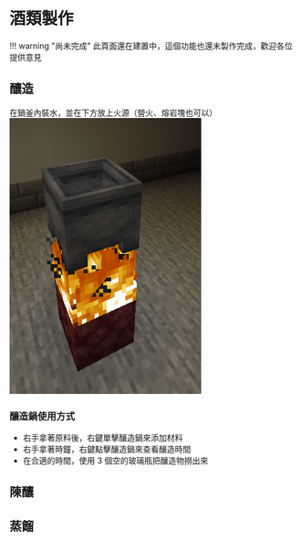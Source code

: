 # 酒類製作
!!! warning "尚未完成"
    此頁面還在建置中，這個功能也還未製作完成，歡迎各位提供意見
## 釀造
在鍋釜內裝水，並在下方放上火源（營火、熔岩塊也可以）  
![image](../image/brewery-1.png)  
### 釀造鍋使用方式
- 右手拿著原料後，右鍵單擊釀造鍋來添加材料
- 右手拿著時鐘，右鍵點擊釀造鍋來查看釀造時間
- 在合適的時間，使用 3 個空的玻璃瓶把釀造物撈出來
## 陳釀
## 蒸餾